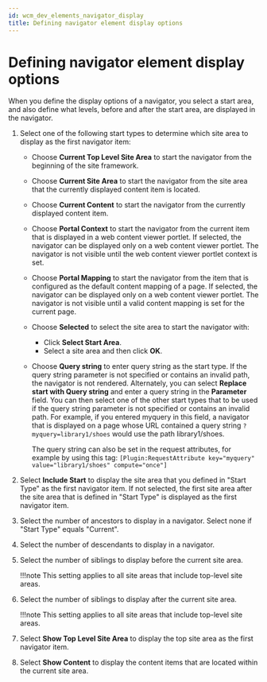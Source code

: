 ```yaml
---
id: wcm_dev_elements_navigator_display
title: Defining navigator element display options
---
```


# Defining navigator element display options


When you define the display options of a navigator, you select a start area, and also define what levels, before and after the start area, are displayed in the navigator.

1.  Select one of the following start types to determine which site area to display as the first navigator item:

    -   Choose **Current Top Level Site Area** to start the navigator from the beginning of the site framework.
    -   Choose **Current Site Area** to start the navigator from the site area that the currently displayed content item is located.
    -   Choose **Current Content** to start the navigator from the currently displayed content item.
    -   Choose **Portal Context** to start the navigator from the current item that is displayed in a web content viewer portlet. If selected, the navigator can be displayed only on a web content viewer portlet. The navigator is not visible until the web content viewer portlet context is set.
    -   Choose **Portal Mapping** to start the navigator from the item that is configured as the default content mapping of a page. If selected, the navigator can be displayed only on a web content viewer portlet. The navigator is not visible until a valid content mapping is set for the current page.
    -   Choose **Selected** to select the site area to start the navigator with:
        -   Click **Select Start Area**.
        -   Select a site area and then click **OK**.
    -   Choose **Query string** to enter query string as the start type. If the query string parameter is not specified or contains an invalid path, the navigator is not rendered. Alternately, you can select **Replace start with Query string** and enter a query string in the **Parameter** field. You can then select one of the other start types that to be used if the query string parameter is not specified or contains an invalid path. For example, if you entered myquery in this field, a navigator that is displayed on a page whose URL contained a query string `?myquery=library1/shoes` would use the path library1/shoes.

        The query string can also be set in the request attributes, for example by using this tag: `[Plugin:RequestAttribute key="myquery" value="library1/shoes" compute="once"]`

2.  Select **Include Start** to display the site area that you defined in "Start Type" as the first navigator item. If not selected, the first site area after the site area that is defined in "Start Type" is displayed as the first navigator item.

3.  Select the number of ancestors to display in a navigator. Select none if "Start Type" equals "Current".

4.  Select the number of descendants to display in a navigator.

5.  Select the number of siblings to display before the current site area.

    !!!note
        This setting applies to all site areas that include top-level site areas.

6.  Select the number of siblings to display after the current site area.

    !!!note
        This setting applies to all site areas that include top-level site areas.

7.  Select **Show Top Level Site Area** to display the top site area as the first navigator item.

8.  Select **Show Content** to display the content items that are located within the current site area.


